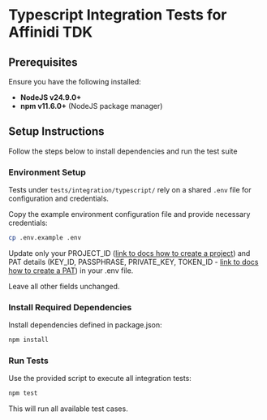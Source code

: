 # Typescript Integration Tests for Affinidi TDK

## Prerequisites

Ensure you have the following installed:

- **NodeJS v24.9.0+**
- **npm v11.6.0+** (NodeJS package manager)

## Setup Instructions

Follow the steps below to install dependencies and run the test suite

### Environment Setup

Tests under `tests/integration/typescript/` rely on a shared `.env` file for configuration and credentials.

Copy the example environment configuration file and provide necessary credentials:

```bash
cp .env.example .env
```

Update only your PROJECT_ID ([link to docs how to create a project](https://docs.affinidi.com/docs/get-started/create-project/)) and PAT details (KEY_ID, PASSPHRASE, PRIVATE_KEY, TOKEN_ID - [link to docs how to create a PAT](https://docs.affinidi.com/dev-tools/affinidi-tdk/get-access-token/)) in your .env file.

Leave all other fields unchanged.

### Install Required Dependencies

Install dependencies defined in package.json:

```bash
npm install
```

### Run Tests

Use the provided script to execute all integration tests:

```bash
npm test
```

This will run all available test cases.
